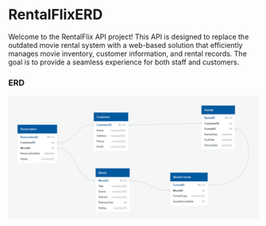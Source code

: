 # RentalFlixERD
Welcome to the RentalFlix API project! This API is designed to replace the outdated movie rental system with a web-based solution that efficiently manages movie inventory, customer information, and rental records. The goal is to provide a seamless experience for both staff and customers.

### ERD
![ERDE](./ERD.PNG)
